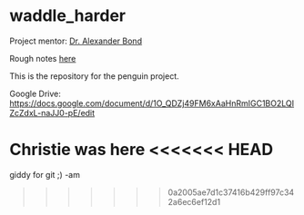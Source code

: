# waddle_harder
Project mentor: [Dr. Alexander Bond](https://scholar.google.com/citations?user=NkqoGZAAAAAJ&hl=en&oi=sra)

Rough notes [here](https://etherpad.net/p/waddle_harder)

This is the repository for the penguin project.

Google Drive: https://docs.google.com/document/d/1O_QDZj49FM6xAaHnRmIGC1BO2LQIZcZdxL-naJJ0-pE/edit

Christie was here
<<<<<<< HEAD
=======


giddy for git ;) -am
>>>>>>> 0a2005ae7d1c37416b429ff97c342a6ec6ef12d1
